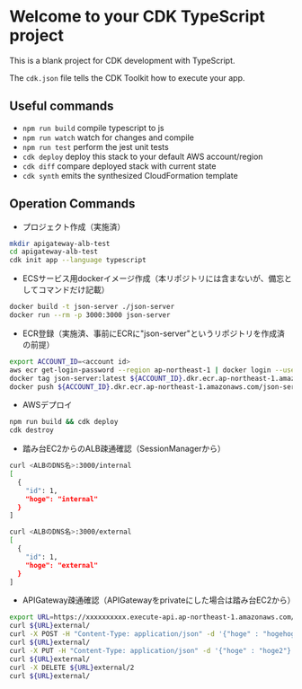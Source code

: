 # Welcome to your CDK TypeScript project

This is a blank project for CDK development with TypeScript.

The `cdk.json` file tells the CDK Toolkit how to execute your app.

## Useful commands

* `npm run build`   compile typescript to js
* `npm run watch`   watch for changes and compile
* `npm run test`    perform the jest unit tests
* `cdk deploy`      deploy this stack to your default AWS account/region
* `cdk diff`        compare deployed stack with current state
* `cdk synth`       emits the synthesized CloudFormation template


## Operation Commands

- プロジェクト作成（実施済）
```bash
mkdir apigateway-alb-test
cd apigateway-alb-test
cdk init app --language typescript
```

- ECSサービス用dockerイメージ作成（本リポジトリには含まないが、備忘としてコマンドだけ記載）
```bash
docker build -t json-server ./json-server
docker run --rm -p 3000:3000 json-server
```

- ECR登録（実施済、事前にECRに"json-server"というリポジトリを作成済の前提）
```bash
export ACCOUNT_ID=<account id>
aws ecr get-login-password --region ap-northeast-1 | docker login --username AWS --password-stdin ${ACCOUNT_ID}.dkr.ecr.ap-northeast-1.amazonaws.com
docker tag json-server:latest ${ACCOUNT_ID}.dkr.ecr.ap-northeast-1.amazonaws.com/json-server:latest
docker push ${ACCOUNT_ID}.dkr.ecr.ap-northeast-1.amazonaws.com/json-server:latest
```

- AWSデプロイ
```bash
npm run build && cdk deploy
cdk destroy
```

- 踏み台EC2からのALB疎通確認（SessionManagerから）
```bash
curl <ALBのDNS名>:3000/internal
[
  {
    "id": 1,
    "hoge": "internal"
  }
]

curl <ALBのDNS名>:3000/external
[
  {
    "id": 1,
    "hoge": "external"
  }
]
```

- APIGateway疎通確認（APIGatewayをprivateにした場合は踏み台EC2から）
```bash
export URL=https://xxxxxxxxxx.execute-api.ap-northeast-1.amazonaws.com/prod/
curl ${URL}external/
curl -X POST -H "Content-Type: application/json" -d '{"hoge" : "hogehoge"}' ${URL}external/
curl ${URL}external/
curl -X PUT -H "Content-Type: application/json" -d '{"hoge" : "hoge2"}' ${URL}external/2
curl ${URL}external/
curl -X DELETE ${URL}external/2
curl ${URL}external/
```
